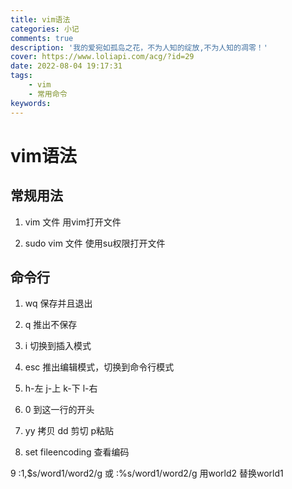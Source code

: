 ```yaml
---
title: vim语法
categories: 小记
comments: true
description: '我的爱宛如孤岛之花，不为人知的绽放,不为人知的凋零！'
cover: https://www.loliapi.com/acg/?id=29
date: 2022-08-04 19:17:31
tags: 
    - vim
    - 常用命令
keywords:
---
```

# vim语法

## 常规用法

1. vim 文件 用vim打开文件

2. sudo vim 文件 使用su权限打开文件



## 命令行

1. wq 保存并且退出

2. q 推出不保存

3. i 切换到插入模式

4. esc 推出编辑模式，切换到命令行模式

5. h-左 j-上 k-下 l-右

6. 0 到这一行的开头

7. yy 拷贝 dd 剪切 p粘贴

8. set fileencoding 查看编码

9 :1,$s/word1/word2/g 或 :%s/word1/word2/g 用world2 替换world1